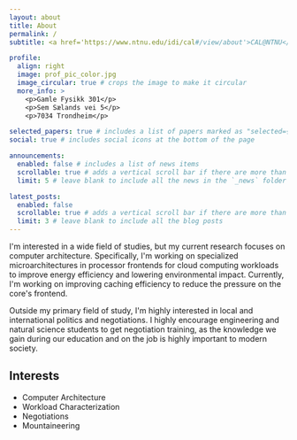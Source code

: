 ```yaml
---
layout: about
title: About
permalink: /
subtitle: <a href='https://www.ntnu.edu/idi/cal#/view/about'>CAL@NTNU</a>. Address. Contacts. Motto. Etc.

profile:
  align: right
  image: prof_pic_color.jpg
  image_circular: true # crops the image to make it circular
  more_info: >
    <p>Gamle Fysikk 301</p>
    <p>Sem Sælands vei 5</p>
    <p>7034 Trondheim</p>

selected_papers: true # includes a list of papers marked as "selected={true}"
social: true # includes social icons at the bottom of the page

announcements:
  enabled: false # includes a list of news items
  scrollable: true # adds a vertical scroll bar if there are more than 3 news items
  limit: 5 # leave blank to include all the news in the `_news` folder

latest_posts:
  enabled: false
  scrollable: true # adds a vertical scroll bar if there are more than 3 new posts items
  limit: 3 # leave blank to include all the blog posts
---
```


I'm interested in a wide field of studies, but my current research focuses on computer architecture. Specifically, I'm working on specialized microarchitectures in processor frontends for cloud computing workloads to improve energy efficiency and lowering environmental impact. Currently, I'm working on improving caching efficiency to reduce the pressure on the core's frontend.

Outside my primary field of study, I'm highly interested in local and international politics and negotiations. I highly encourage engineering and natural science students to get negotiation training, as the knowledge we gain during our education and on the job is highly important to modern society.
 
## Interests
  * Computer Architecture
  * Workload Characterization
  * Negotiations
  * Mountaineering
